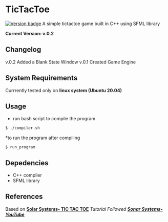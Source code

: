 # TicTacToe

[![Version badge](https://img.shields.io/badge/Version-v.0.2-orange.svg)](https://shields.io/)
A simple tictactoe game built in C++ using SFML library

**Current Version: v.0.2**

## Changelog

v.0.2 Added a Blank State Window
v.0.1 Created Game Engine

## System Requirements

Currrently tested only on **linux system (Ubuntu 20.04)**

## Usage

-   run bash script to compile the program

```bash
$ ./compiler.sh
```

\*to run the program after compiling

```shell
$ run_program
```

## Depedencies

-   C++ compiler
-   SFML library

## References

Based on **[Solar Systems- TIC TAC TOE](https://github.com/SonarSystems/Tic-Tac-Toe-SFML-CPP)**
_Tutorial Followed **[Sonar Systems- YouTube](https://www.youtube.com/playlist?list=PLRtjMdoYXLf4L0UVTggZdTV55baO6x6CO)**_

